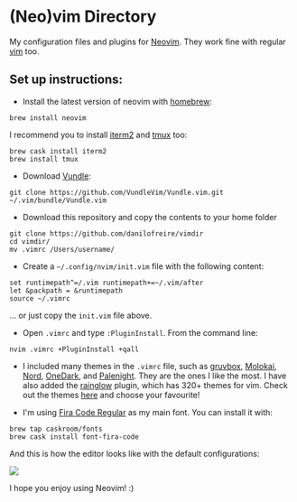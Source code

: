 # (Neo)vim Directory

My configuration files and plugins for [Neovim](https://neovim.io/). They work fine with regular [vim](http://www.vim.org) too.

## Set up instructions:

* Install the latest version of neovim with [homebrew](https://brew.sh/):
```
brew install neovim
```

I recommend you to install [iterm2](https://www.iterm2.com/) and [tmux](https://github.com/tmux/tmux) too:
```
brew cask install iterm2
brew install tmux
```

* Download [Vundle](https://github.com/VundleVim/Vundle.vim):
```
git clone https://github.com/VundleVim/Vundle.vim.git ~/.vim/bundle/Vundle.vim
```

* Download this repository and copy the contents to your home folder
```
git clone https://github.com/danilofreire/vimdir
cd vimdir/
mv .vimrc /Users/username/
```

* Create a `~/.config/nvim/init.vim` file with the following content:

```
set runtimepath^=/.vim runtimepath+=~/.vim/after
let &packpath = &runtimepath
source ~/.vimrc
```
... or just copy the `init.vim` file above.

* Open `.vimrc` and type `:PluginInstall`. From the command line:
```
nvim .vimrc +PluginInstall +qall
```

* I included many themes in the `.vimrc` file, such as [gruvbox](https://github.com/morhetz/gruvbox), [Molokai](https://github.com/tomasr/molokai), [Nord](https://github.com/arcticicestudio/nord-vim), [OneDark](https://github.com/joshdick/onedark.vim), and [Palenight](https://github.com/drewtempelmeyer/palenight.vim). They are the ones I like the most. I have also added the [rainglow](https://github.com/rainglow/vim) plugin, which has 320+ themes for vim. Check out the themes [here](https://rainglow.io/preview/) and choose your favourite!

* I'm using [Fira Code Regular](https://github.com/tonsky/FiraCode) as my main font. You can install it with:
```
brew tap caskroom/fonts
brew cask install font-fira-code
```

And this is how the editor looks like with the default configurations: 

![](https://github.com/danilofreire/vimrc/raw/master/neovim.png)

I hope you enjoy using Neovim! :)
